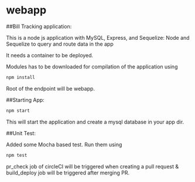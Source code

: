 # webapp
##Bill Tracking application:

This is a node js application with MySQL, Express, and Sequelize: Node and Sequelize to query and route data in the app

It needs a container to be deployed.

Modules has to be downloaded for compilation of the application using 
```bash
npm install
```

Root of the endpoint will be webapp.

##Starting App:

```bash
npm start
```
This will start the application and create a mysql database in your app dir.

##Unit Test:

Added some Mocha based test. Run them using
```bash
npm test
``` 

pr_check job of circleCI will be triggered when creating a pull request & build_deploy job will be triggered after merging PR.